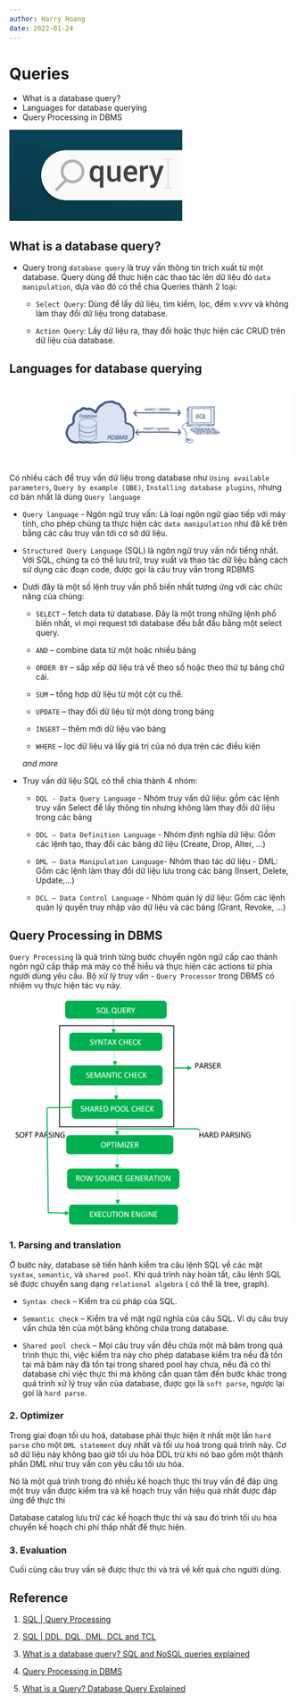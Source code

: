 ```yaml
---
author: Harry Hoang
date: 2022-01-24
---
```


# Queries
-  What is a database query?
- Languages for database querying
- Query Processing in DBMS

![](./images/query-banner.jpg)

## What is a database query?

- Query trong `database query` là truy vấn thông tin trích xuất từ một database. Query dùng để thực hiện các thao tác lên dữ liệu đó `data manipulation`, dựa vào đó có thể chia Queries thành 2 loại:

    + `Select Query`: Dùng để lấy dữ liệu, tìm kiếm, lọc, đếm v.vvv và không làm thay đổi dữ liệu trong database. 

    + `Action Query`: Lấy dữ liệu ra, thay đổi hoặc thực hiện các CRUD trên dữ liệu của database.

## Languages for database querying

![](./images/sql.png)

Có nhiều cách để truy vấn dữ liệu trong database như `Using available parameters`, `Query by example (QBE)`, `Installing database plugins`, nhưng cơ bản nhất là dùng `Query language`

- `Query language` - Ngôn ngữ truy vấn: Là loại ngôn ngữ giao tiếp với máy tính, cho phép chúng ta thực hiện các `data manipulation` như đã kể trên bằng các câu truy vấn tới cơ sở dữ liệu.


- `Structured Query Language` (SQL) là ngôn ngữ truy vấn nổi tiếng nhất. Với SQL, chúng ta có thể lưu trữ, truy xuất và thao tác dữ liệu bằng cách sử dụng các đoạn code, được gọi là câu truy vấn trong RDBMS 

- Dưới đây là một số lệnh truy vấn phổ biến nhất tương ứng với các chức năng của chúng:

    + `SELECT` – fetch data từ database. Đây là một trong những lệnh phổ biến nhất, vì mọi request tới database đều bắt đầu bằng một select query.

    + `AND` – combine data từ một hoặc nhiều bảng

    + `ORDER BY` – sắp xếp dữ liệu trả về theo số hoặc theo thứ tự bảng chữ cái.

    + `SUM` – tổng hợp dữ liệu từ một cột cụ thể.

    + `UPDATE` – thay đổi dữ liệu từ một dòng trong bảng

    + `INSERT` – thêm mới dữ liệu vào bảng

    + `WHERE` – lọc dữ liệu và lấy giá trị của nó dựa trên các điều kiện

    _and more_

- Truy vấn dữ liệu SQL có thể chia thành 4 nhóm:
    + `DQL - Data Query Language` - Nhóm truy vấn dữ liệu: gồm các lệnh truy vấn Select để lấy thông tin nhưng không làm thay đổi dữ liệu trong các bảng

    + `DDL – Data Definition Language` - Nhóm định nghĩa dữ liệu: Gồm các lệnh tạo, thay đổi các bảng dữ liệu (Create, Drop, Alter, …)

    + `DML – Data Manipulation Language`- Nhóm thao tác dữ liệu - DML: Gồm các lệnh làm thay đổi dữ liệu lưu trong các bảng (Insert, Delete, Update,…)

    + `DCL – Data Control Language` - Nhóm quản lý dữ liệu: Gồm các lệnh quản lý quyền truy nhập vào dữ liệu và các bảng (Grant, Revoke, …)

## Query Processing in DBMS

`Query Processing` là quá trình từng bước chuyển ngôn ngữ cấp cao thành ngôn ngữ cấp thấp mà máy có thể hiểu và thực hiện các actions từ phía người dùng yêu cầu. Bộ xử lý truy vấn - `Query Processor` trong DBMS có nhiệm vụ thực hiện tác vụ này.

![](./images/query-process.png)

### 1. Parsing and translation
Ở bước này, database sẽ tiến hành kiểm tra câu lệnh SQL về các mặt `syxtax`, `semantic`, và `shared pool`. Khi quá trình này hoàn tất, câu lệnh SQL sẽ được chuyển sang dạng `relational algebra` ( có thể là tree, graph).

- `Syntax check` – Kiểm tra cú pháp của SQL.

- `Semantic check` – Kiểm tra về mặt ngữ nghĩa của câu SQL. Ví dụ câu truy vấn chứa tên của một bảng không chứa trong database.

- `Shared pool check` – Mọi câu truy vấn đều chứa một mã băm trong quá trình thực thi, việc kiểm tra này cho phép database kiểm tra nếu đã tồn tại mã băm này đã tồn tại trong shared pool hay chưa, nếu đã có thì database chỉ việc thực thi mà không cần quan tâm đến bước khác trong quá trình xử lý truy vấn của database, được gọi là `soft parse`, ngược lại gọi là `hard parse`.

### 2. Optimizer

Trong giai đoạn tối ưu hoá, database phải thực hiện ít nhất một lần `hard parse` cho một `DML statement` duy nhất và tối ưu hoá trong quá trình này. Cơ sở dữ liệu này không bao giờ tối ưu hóa DDL trừ khi nó bao gồm một thành phần DML như truy vấn con yêu cầu tối ưu hóa.

Nó là một quá trình trong đó nhiều kế hoạch thực thi truy vấn để đáp ứng một truy vấn được kiểm tra và kế hoạch truy vấn hiệu quả nhất được đáp ứng để thực thi

Database catalog lưu trữ các kế hoạch thực thi và sau đó trình tối ưu hóa chuyển kế hoạch chi phí thấp nhất để thực hiện.

### 3. Evaluation
Cuối cùng câu truy vấn sẽ được thực thi và trả về kết quả cho người dùng.

## Reference

1. [SQL | Query Processing](https://www.geeksforgeeks.org/sql-query-processing/)

2. [SQL | DDL, DQL, DML, DCL and TCL](https://www.geeksforgeeks.org/sql-ddl-dql-dml-dcl-tcl-commands/)

3. [What is a database query? SQL and NoSQL queries explained](https://www.educative.io/blog/what-is-database-query-sql-nosql#examples)

4. [Query Processing in DBMS](https://www.tutorialcup.com/dbms/query-processing.htm)

5. [What is a Query? Database Query Explained](https://www.hostinger.com/tutorials/what-is-a-query)
